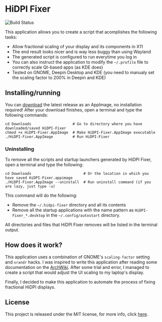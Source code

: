 # HiDPI Fixer

![Build Status](https://api.travis-ci.org/alex-spataru/HiDPI-Fixer.svg?branch=master)

This application allows you to create a script that acomplishes the following tasks:
- Allow fractional scaling of your display and its components in X11
- The end result looks nicer and is way less buggy than using Wayland
- The generated script is configured to run everytime you log in
- You can also instruct the application to modify the `~/.profile` file to correctly scale Qt-based apps (as KDE does)
- Tested on GNOME, Deepin Desktop and KDE (you need to manualy set the scaling factor to 200% in Deepin and KDE)

## Installing/running

You can [download](https://github.com/alex-spataru/HiDPI-Fixer/releases/latest) the latest release as an AppImage, no installation required!
After your download finishes, open a terminal and type the following commands:

    cd Downloads                   # Go to directory where you have downloaded/saved HiDPI-Fixer
    chmod +x HiDPI-Fixer.AppImage  # Make HiDPI-Fixer.AppImage executable
    ./HiDPI-Fixer.AppImage         # Run HiDPI-Fixer
    
### Uninstalling

To remove all the scripts and startup launchers generated by HiDPI Fixer, open a terminal and type the following:

    cd Downloads                        # Or the location in which you have saved HiDPI-Fixer.appimage
    ./HiDPI-Fixer.AppImage --uninstall  # Run uninstall command (if you are lazy, just type -u)
    
This command will do the following:
- Remove the `~/.hidpi-fixer` directory and all its contents
- Remove all the startup applications with the name pattern as `HiDPI-Fixer_*.desktop` in the `~/.config/autostart` directory.

All directories and files that HiDPI Fixer removes will be listed in the terminal output.

## How does it work?

This application uses a combination of GNOME's `scaling-factor` setting and `xrandr` hacks. I was inspired to write this application after reading some documentation on the [ArchWiki](https://wiki.archlinux.org/index.php/HiDPI#Fractional_Scaling). After some trial and error, I managed to create a script that would adjust the UI scaling to my laptop's display.

Finally, I decided to make this application to automate the process of fixing fractional HiDPI displays. 

## License

This project is released under the MIT license, for more info, click [here](LICENSE.md).

